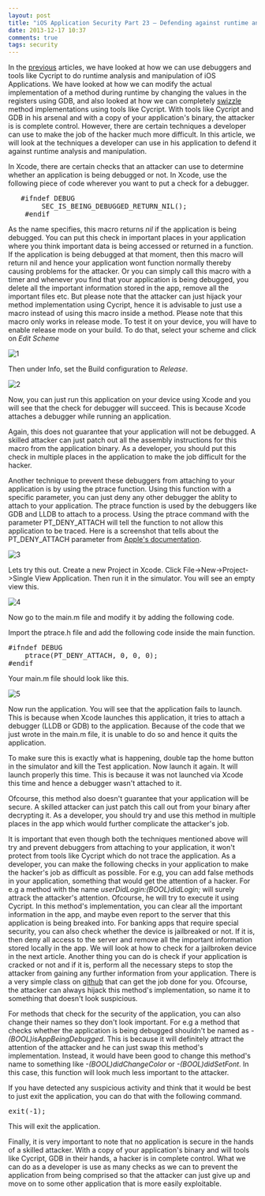 ```yaml
---
layout: post
title: "iOS Application Security Part 23 – Defending against runtime analysis and manipulation"
date: 2013-12-17 10:37
comments: true
tags: security
---
```


In the [previous](http://highaltitudehacks.com/security/) articles, we have looked at how we can use debuggers and tools like Cycript to do runtime analysis and manipulation of iOS Applications. We have looked at how we can modify the actual implementation of a method during runtime by changing the values in the registers using GDB, and also looked at how we can completely [swizzle](http://highaltitudehacks.com/2013/07/25/ios-application-security-part-8-method-swizzling-using-cycript) method implementations using tools like Cycript. With tools like Cycript and GDB in his arsenal and with a copy of your application's binary, the attacker is is complete control. However, there are certain techniques a developer can use to make the job of the hacker much more difficult. In this article, we will look at the techniques a developer can use in his application to defend it against runtime analysis and manipulation.

<!-- more -->

In Xcode, there are certain checks that an attacker can use to determine whether an application is being debugged or not. In Xcode, use the following piece of code wherever you want to put a check for a debugger.

<pre>	#ifndef DEBUG
	    SEC_IS_BEING_DEBUGGED_RETURN_NIL();
	#endif
</pre>

As the name specifies, this macro returns _nil_ if the application is being debugged. You can put this check in important places in your application where you think important data is being accessed or returned in a function. If the application is being debugged at that moment, then this macro will return nil and hence your application wont function normally thereby causing problems for the attacker. Or you can simply call this macro with a timer and whenever you find that your application is being debugged, you delete all the important information stored in the app, remove all the important files etc. But please note that the attacker can just hijack your method implementation using Cycript, hence it is advisable to just use a macro instead of using this macro inside a method. Please note that this macro only works in release mode. To test it on your device, you will have to enable release mode on your build. To do that, select your scheme and click on _Edit Scheme_

![1]( /images/posts/ios23/1.png)

Then under Info, set the Build configuration to _Release_.

![2]( /images/posts/ios23/2.png)

Now, you can just run this application on your device using Xcode and you will see that the check for debugger will succeed. This is because Xcode attaches a debugger while running an application.

Again, this does not guarantee that your application will not be debugged. A skilled attacker can just patch out all the assembly instructions for this macro from the application binary. As a developer, you should put this check in multiple places in the application to make the job difficult for the hacker.

Another technique to prevent these debuggers from attaching to your application is by using the ptrace function. Using this function with a specific parameter, you can just deny any other debugger the ablity to attach to your application. The ptrace function is used by the debuggers like GDB and LLDB to attach to a process. Using the ptrace command with the parameter PT_DENY_ATTACH will tell the function to not allow this application to be traced. Here is a screenshot that tells about the PT_DENY_ATTACH parameter from [Apple's documentation](https://developer.apple.com/library/mac/documentation/Darwin/Reference/ManPages/man2/ptrace.2.html).

![3]( /images/posts/ios23/3.png)

Lets try this out. Create a new Project in Xcode. Click File->New->Project->Single View Application. Then run it in the simulator. You will see an empty view this.

![4]( /images/posts/ios23/4.png)

Now go to the main.m file and modify it by adding the following code.

Import the ptrace.h file and add the following code inside the main function.

<pre>#ifndef DEBUG
    ptrace(PT_DENY_ATTACH, 0, 0, 0);
#endif
</pre>

Your main.m file should look like this.

![5]( /images/posts/ios23/5.png)

Now run the application. You will see that the application fails to launch. This is because when Xcode launches this application, it tries to attach a debugger (LLDB or GDB) to the application. Because of the code that we just wrote in the main.m file, it is unable to do so and hence it quits the application.

To make sure this is exactly what is happening, double tap the home button in the simulator and kill the Test application. Now launch it again. It will launch properly this time. This is because it was not launched via Xcode this time and hence a debugger wasn't attached to it.

Ofcourse, this method also doesn't guarantee that your application will be secure. A skilled attacker can just patch this call out from your binary after decrypting it. As a developer, you should try and use this method in multiple places in the app which would further complicate the attacker's job.

It is important that even though both the techniques mentioned above will try and prevent debuggers from attaching to your application, it won't protect from tools like Cycript which do not trace the application. As a developer, you can make the following checks in your application to make the hacker's job as difficult as possible. For e.g, you can add false methods in your application, something that would get the attention of a hacker. For e.g a method with the name _userDidLogin:(BOOL)didLogin;_ will surely attrack the attacker's attention. Ofcourse, he will try to execute it using Cycript. In this method's implementation, you can clear all the important information in the app, and maybe even report to the server that this application is being breaked into. For banking apps that require special security, you can also check whether the device is jailbreaked or not. If it is, then deny all access to the server and remove all the important information stored locally in the app. We will look at how to check for a jailbroken device in the next article. Another thing you can do is check if your application is cracked or not and if it is, perform all the necessary steps to stop the attacker from gaining any further information from your application. There is a very simple class on [github](https://github.com/itruf/crackify) that can get the job done for you. Ofcourse, the attacker can always hijack this method's implementation, so name it to something that doesn't look suspicious.

For methods that check for the security of the application, you can also change their names so they don't look important. For e.g a method that checks whether the application is being debugged shouldn't be named as _-(BOOL)isAppBeingDebugged_. This is because it will definitely attract the attention of the attacker and he can just swap this method's implementation. Instead, it would have been good to change this method's name to something like _-(BOOL)didChangeColor_ or _-(BOOL)didSetFont_. In this case, this function will look much less important to the attacker.

If you have detected any suspicious activity and think that it would be best to just exit the application, you can do that with the following command.

<pre>exit(-1);</pre>

This will exit the application.

Finally, it is very important to note that no application is secure in the hands of a skilled attacker. With a copy of your application's binary and will tools like Cycript, GDB in their hands, a hacker is in complete control. What we can do as a developer is use as many checks as we can to prevent the application from being comprised so that the attacker can just give up and move on to some other application that is more easily exploitable.
